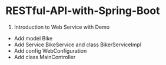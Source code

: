 # RESTful-API-with-Spring-Boot

1. Introduction to Web Service with Demo
  - Add model Bike
  - Add Service BikeService and class BikerServiceImpl
  - Add config WebConfiguration
  - Add class MainController
